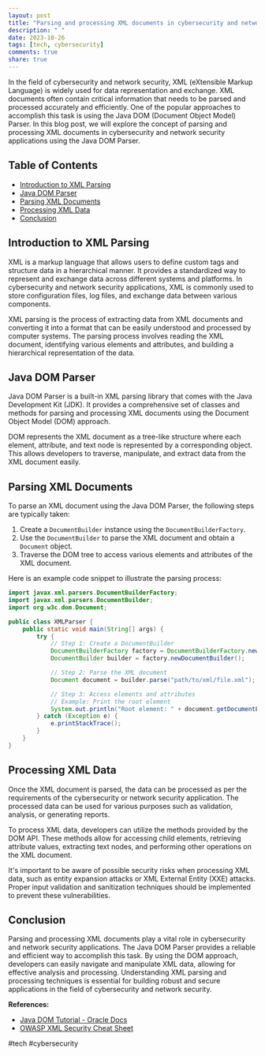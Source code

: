 ```yaml
---
layout: post
title: "Parsing and processing XML documents in cybersecurity and network security applications using Java DOM Parser"
description: " "
date: 2023-10-26
tags: [tech, cybersecurity]
comments: true
share: true
---
```


In the field of cybersecurity and network security, XML (eXtensible Markup Language) is widely used for data representation and exchange. XML documents often contain critical information that needs to be parsed and processed accurately and efficiently. One of the popular approaches to accomplish this task is using the Java DOM (Document Object Model) Parser. In this blog post, we will explore the concept of parsing and processing XML documents in cybersecurity and network security applications using the Java DOM Parser.

## Table of Contents

- [Introduction to XML Parsing](#introduction-to-xml-parsing)
- [Java DOM Parser](#java-dom-parser)
- [Parsing XML Documents](#parsing-xml-documents)
- [Processing XML Data](#processing-xml-data)
- [Conclusion](#conclusion)

## Introduction to XML Parsing

XML is a markup language that allows users to define custom tags and structure data in a hierarchical manner. It provides a standardized way to represent and exchange data across different systems and platforms. In cybersecurity and network security applications, XML is commonly used to store configuration files, log files, and exchange data between various components.

XML parsing is the process of extracting data from XML documents and converting it into a format that can be easily understood and processed by computer systems. The parsing process involves reading the XML document, identifying various elements and attributes, and building a hierarchical representation of the data.

## Java DOM Parser

Java DOM Parser is a built-in XML parsing library that comes with the Java Development Kit (JDK). It provides a comprehensive set of classes and methods for parsing and processing XML documents using the Document Object Model (DOM) approach.

DOM represents the XML document as a tree-like structure where each element, attribute, and text node is represented by a corresponding object. This allows developers to traverse, manipulate, and extract data from the XML document easily.

## Parsing XML Documents

To parse an XML document using the Java DOM Parser, the following steps are typically taken:

1. Create a `DocumentBuilder` instance using the `DocumentBuilderFactory`.
2. Use the `DocumentBuilder` to parse the XML document and obtain a `Document` object.
3. Traverse the DOM tree to access various elements and attributes of the XML document.

Here is an example code snippet to illustrate the parsing process:

```java
import javax.xml.parsers.DocumentBuilderFactory;
import javax.xml.parsers.DocumentBuilder;
import org.w3c.dom.Document;

public class XMLParser {
    public static void main(String[] args) {
        try {
            // Step 1: Create a DocumentBuilder
            DocumentBuilderFactory factory = DocumentBuilderFactory.newInstance();
            DocumentBuilder builder = factory.newDocumentBuilder();

            // Step 2: Parse the XML document
            Document document = builder.parse("path/to/xml/file.xml");

            // Step 3: Access elements and attributes
            // Example: Print the root element
            System.out.println("Root element: " + document.getDocumentElement().getNodeName());
        } catch (Exception e) {
            e.printStackTrace();
        }
    }
}
```

## Processing XML Data

Once the XML document is parsed, the data can be processed as per the requirements of the cybersecurity or network security application. The processed data can be used for various purposes such as validation, analysis, or generating reports.

To process XML data, developers can utilize the methods provided by the DOM API. These methods allow for accessing child elements, retrieving attribute values, extracting text nodes, and performing other operations on the XML document.

It's important to be aware of possible security risks when processing XML data, such as entity expansion attacks or XML External Entity (XXE) attacks. Proper input validation and sanitization techniques should be implemented to prevent these vulnerabilities.

## Conclusion

Parsing and processing XML documents play a vital role in cybersecurity and network security applications. The Java DOM Parser provides a reliable and efficient way to accomplish this task. By using the DOM approach, developers can easily navigate and manipulate XML data, allowing for effective analysis and processing. Understanding XML parsing and processing techniques is essential for building robust and secure applications in the field of cybersecurity and network security.

**References:**
- [Java DOM Tutorial - Oracle Docs](https://docs.oracle.com/javase/tutorial/jaxp/dom/index.html)
- [OWASP XML Security Cheat Sheet](https://cheatsheetseries.owasp.org/cheatsheets/XML_Security_Cheat_Sheet.html)

#tech #cybersecurity